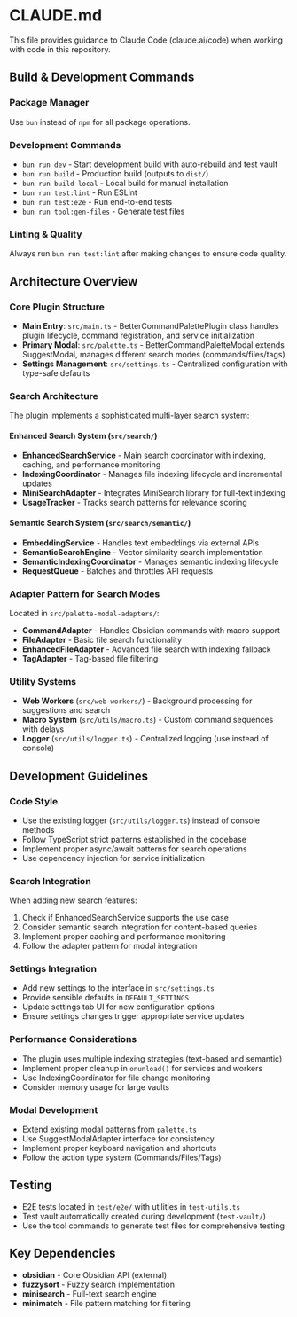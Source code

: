 # CLAUDE.md

This file provides guidance to Claude Code (claude.ai/code) when working with code in this repository.

## Build & Development Commands

### Package Manager
Use `bun` instead of `npm` for all package operations.

### Development Commands
- `bun run dev` - Start development build with auto-rebuild and test vault
- `bun run build` - Production build (outputs to `dist/`)
- `bun run build-local` - Local build for manual installation
- `bun run test:lint` - Run ESLint
- `bun run test:e2e` - Run end-to-end tests
- `bun run tool:gen-files` - Generate test files

### Linting & Quality
Always run `bun run test:lint` after making changes to ensure code quality.

## Architecture Overview

### Core Plugin Structure
- **Main Entry**: `src/main.ts` - BetterCommandPalettePlugin class handles plugin lifecycle, command registration, and service initialization
- **Primary Modal**: `src/palette.ts` - BetterCommandPaletteModal extends SuggestModal, manages different search modes (commands/files/tags)
- **Settings Management**: `src/settings.ts` - Centralized configuration with type-safe defaults

### Search Architecture
The plugin implements a sophisticated multi-layer search system:

#### Enhanced Search System (`src/search/`)
- **EnhancedSearchService** - Main search coordinator with indexing, caching, and performance monitoring
- **IndexingCoordinator** - Manages file indexing lifecycle and incremental updates
- **MiniSearchAdapter** - Integrates MiniSearch library for full-text indexing
- **UsageTracker** - Tracks search patterns for relevance scoring

#### Semantic Search System (`src/search/semantic/`)
- **EmbeddingService** - Handles text embeddings via external APIs
- **SemanticSearchEngine** - Vector similarity search implementation
- **SemanticIndexingCoordinator** - Manages semantic indexing lifecycle
- **RequestQueue** - Batches and throttles API requests

### Adapter Pattern for Search Modes
Located in `src/palette-modal-adapters/`:
- **CommandAdapter** - Handles Obsidian commands with macro support
- **FileAdapter** - Basic file search functionality
- **EnhancedFileAdapter** - Advanced file search with indexing fallback
- **TagAdapter** - Tag-based file filtering

### Utility Systems
- **Web Workers** (`src/web-workers/`) - Background processing for suggestions and search
- **Macro System** (`src/utils/macro.ts`) - Custom command sequences with delays
- **Logger** (`src/utils/logger.ts`) - Centralized logging (use instead of console)

## Development Guidelines

### Code Style
- Use the existing logger (`src/utils/logger.ts`) instead of console methods
- Follow TypeScript strict patterns established in the codebase
- Implement proper async/await patterns for search operations
- Use dependency injection for service initialization

### Search Integration
When adding new search features:
1. Check if EnhancedSearchService supports the use case
2. Consider semantic search integration for content-based queries
3. Implement proper caching and performance monitoring
4. Follow the adapter pattern for modal integration

### Settings Integration
- Add new settings to the interface in `src/settings.ts`
- Provide sensible defaults in `DEFAULT_SETTINGS`
- Update settings tab UI for new configuration options
- Ensure settings changes trigger appropriate service updates

### Performance Considerations
- The plugin uses multiple indexing strategies (text-based and semantic)
- Implement proper cleanup in `onunload()` for services and workers
- Use IndexingCoordinator for file change monitoring
- Consider memory usage for large vaults

### Modal Development
- Extend existing modal patterns from `palette.ts`
- Use SuggestModalAdapter interface for consistency
- Implement proper keyboard navigation and shortcuts
- Follow the action type system (Commands/Files/Tags)

## Testing
- E2E tests located in `test/e2e/` with utilities in `test-utils.ts`
- Test vault automatically created during development (`test-vault/`)
- Use the tool commands to generate test files for comprehensive testing

## Key Dependencies
- **obsidian** - Core Obsidian API (external)
- **fuzzysort** - Fuzzy search implementation
- **minisearch** - Full-text search engine
- **minimatch** - File pattern matching for filtering